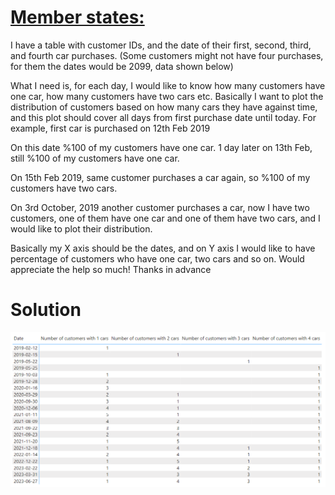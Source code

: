 # [Member states:](https://community.fabric.microsoft.com/t5/DAX-Commands-and-Tips/Continuous-sum-based-on-discrete-dates/m-p/3356770#M126157)

I have a table with customer IDs, and the date of their first, second, third, and fourth car purchases. (Some customers might not have four purchases, for them the dates would be 2099, data shown below) 

What I need is, for each day, I would like to know how many customers have one car, how many customers have two cars etc. Basically I want to plot the distribution of customers based on how many cars they have against time, and this plot should cover all days from first purchase date until today. For example, first car is purchased on 12th Feb 2019

On this date %100 of my customers have one car. 1 day later on 13th Feb, still %100 of my customers have one car.

On 15th Feb 2019, same customer purchases a car again, so %100 of my customers have two cars. 

On 3rd October, 2019 another customer purchases a car, now I have two customers, one of them have one car and one of them have two cars, and I would like to plot their distribution.

Basically my X axis should be the dates, and on Y axis I would like to have percentage of customers who have one car, two cars and so on. Would appreciate the help so much! Thanks in advance

# Solution

![table.png](https://github.com/MartinBubenheimer/powerbi-solutions/blob/main/community-solutions/count-customers-by-number-of-sales/table.png?raw=true)
